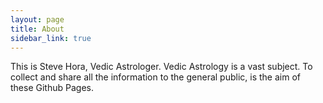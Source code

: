 ```yaml
---
layout: page
title: About
sidebar_link: true
---
```


<p class="message">
  This is Steve Hora, Vedic Astrologer.
  Vedic Astrology is a vast subject.
  To collect and share all the information to the general public, is the aim of these Github Pages.
</p>
